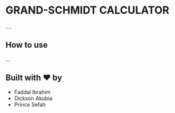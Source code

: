 # GRAND-SCHMIDT CALCULATOR

....

## How to use

...

## Built with ❤️ by

- Faddal Ibrahim
- Dickson Akubia
- Prince Sefah
